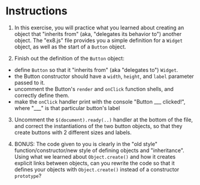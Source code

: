 # Instructions

1. In this exercise, you will practice what you learned about creating an object that "inherits from" (aka, "delegates its behavior to") another object. The "ex8.js" file provides you a simple definition for a `Widget` object, as well as the start of a `Button` object.

2. Finish out the definition of the `Button` object:
  - define `Button` so that it "inherits from" (aka "delegates to") `Widget`.
  - the Button constructor should have a `width`, `height`, and `label` parameter passed to it.
  - uncomment the Button's `render` and `onClick` function shells, and correctly define them.
  - make the `onClick` handler print with the console "Button ___ clicked!", where "___" is that particular button's label

3. Uncomment the `$(document).ready(..)` handler at the bottom of the file, and correct the instantiations of the two button objects, so that they create buttons with 2 different sizes and labels.

4. BONUS: The code given to you is clearly in the "old style" function/constructor/new style of defining objects and "inheritance". Using what we learned about `Object.create()` and how it creates explicit links between objects, can you rewrite the code so that it defines your objects with `Object.create()` instead of a constructor `prototype`?